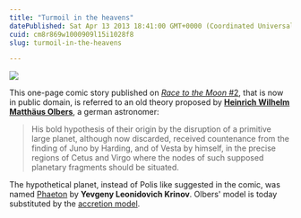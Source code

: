 ```yaml
---
title: "Turmoil in the heavens"
datePublished: Sat Apr 13 2013 18:41:00 GMT+0000 (Coordinated Universal Time)
cuid: cm8r869w1000909l15i1028f8
slug: turmoil-in-the-heavens

---
```



![](https://cdn.hashnode.com/res/hashnode/image/upload/v1743072183491/d4317cfc-ed29-41ee-94e1-c62ddd4b513f.jpeg)

This one-page comic story published on [_Race to the Moon_ #2](http://comicbookplus.com/?dlid=16921), that is now in public domain, is referred to an old theory proposed by [**Heinrich Wilhelm Matthäus Olbers**](http://www.1911encyclopedia.org/Heinrich_Wilhelm_Matthias_Olbers), a german astronomer:

> His bold hypothesis of their origin by the disruption of a primitive large planet, although now discarded, received countenance from the finding of Juno by Harding, and of Vesta by himself, in the precise regions of Cetus and Virgo where the nodes of such supposed planetary fragments should be situated.

The hypothetical planet, instead of Polis like suggested in the comic, was named [Phaeton](http://en.wikipedia.org/wiki/Phaeton_(hypothetical_planet)) by **Yevgeny Leonidovich Krinov**. Olbers' model is today substituted by the [accretion model](http://imagine.gsfc.nasa.gov/docs/ask_astro/answers/980810a.html).